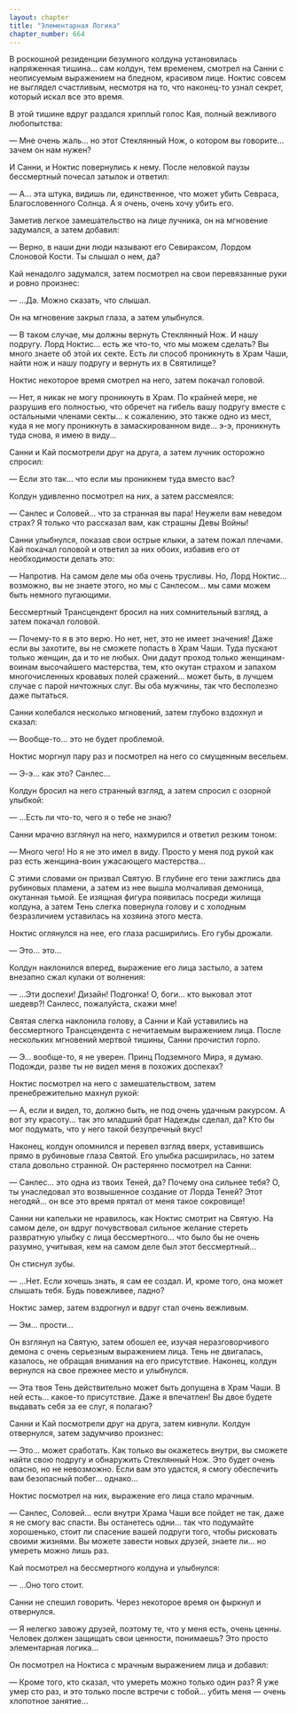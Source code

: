 ```yaml
---
layout: chapter
title: "Элементарная Логика"
chapter_number: 664
---
```


В роскошной резиденции безумного колдуна установилась напряженная тишина... сам колдун, тем временем, смотрел на Санни с неописуемым выражением на бледном, красивом лице. Ноктис совсем не выглядел счастливым, несмотря на то, что наконец-то узнал секрет, который искал все это время.

В этой тишине вдруг раздался хриплый голос Кая, полный вежливого любопытства:

— Мне очень жаль... но этот Стеклянный Нож, о котором вы говорите... зачем он нам нужен?

И Санни, и Ноктис повернулись к нему. После неловкой паузы бессмертный почесал затылок и ответил:

— А... эта штука, видишь ли, единственное, что может убить Севраса, Благословенного Солнца. А я очень, очень хочу убить его.

Заметив легкое замешательство на лице лучника, он на мгновение задумался, а затем добавил:

— Верно, в наши дни люди называют его Севираксом, Лордом Слоновой Кости. Ты слышал о нем, да?

Кай ненадолго задумался, затем посмотрел на свои перевязанные руки и ровно произнес:

— ...Да. Можно сказать, что слышал.

Он на мгновение закрыл глаза, а затем улыбнулся.

— В таком случае, мы должны вернуть Стеклянный Нож. И нашу подругу. Лорд Ноктис... есть же что-то, что мы можем сделать? Вы много знаете об этой их секте. Есть ли способ проникнуть в Храм Чаши, найти нож и нашу подругу и вернуть их в Святилище?

Ноктис некоторое время смотрел на него, затем покачал головой.

— Нет, я никак не могу проникнуть в Храм. По крайней мере, не разрушив его полностью, что обречет на гибель вашу подругу вместе с остальными членами секты... к сожалению, это также одно из мест, куда я не могу проникнуть в замаскированном виде... э-э, проникнуть туда снова, я имею в виду...

Санни и Кай посмотрели друг на друга, а затем лучник осторожно спросил:

— Если это так... что если мы проникнем туда вместо вас?

Колдун удивленно посмотрел на них, а затем рассмеялся:

— Санлес и Соловей... что за странная вы пара! Неужели вам неведом страх? Я только что рассказал вам, как страшны Девы Войны!

Санни улыбнулся, показав свои острые клыки, а затем пожал плечами. Кай покачал головой и ответил за них обоих, избавив его от необходимости делать это:

— Напротив. На самом деле мы оба очень трусливы. Но, Лорд Ноктис... возможно, вы не знаете этого, но мы с Санлесом... мы сами можем быть немного пугающими.

Бессмертный Трансцендент бросил на них сомнительный взгляд, а затем покачал головой.

— Почему-то я в это верю. Но нет, нет, это не имеет значения! Даже если вы захотите, вы не сможете попасть в Храм Чаши. Туда пускают только женщин, да и то не любых. Они дадут проход только женщинам-воинам высочайшего мастерства, тем, кто окутан страхом и запахом многочисленных кровавых полей сражений... может быть, в лучшем случае с парой ничтожных слуг. Вы оба мужчины, так что бесполезно даже пытаться.

Санни колебался несколько мгновений, затем глубоко вздохнул и сказал:

— Вообще-то... это не будет проблемой.

Ноктис моргнул пару раз и посмотрел на него со смущенным весельем.

— Э-э... как это? Санлес...

Колдун бросил на него странный взгляд, а затем спросил с озорной улыбкой:

— ...Есть ли что-то, чего я о тебе не знаю?

Санни мрачно взглянул на него, нахмурился и ответил резким тоном:

— Много чего! Но я не это имел в виду. Просто у меня под рукой как раз есть женщина-воин ужасающего мастерства...

С этими словами он призвал Святую. В глубине его тени зажглись два рубиновых пламени, а затем из нее вышла молчаливая демоница, окутанная тьмой. Ее изящная фигура появилась посреди жилища колдуна, а затем Тень слегка повернула голову и с холодным безразличием уставилась на хозяина этого места.

Ноктис оглянулся на нее, его глаза расширились. Его губы дрожали.

— Это... это...

Колдун наклонился вперед, выражение его лица застыло, а затем внезапно сжал кулаки от волнения:

— ...Эти доспехи! Дизайн! Подгонка! О, боги... кто выковал этот шедевр?! Санлесс, пожалуйста, скажи мне!

Святая слегка наклонила голову, а Санни и Кай уставились на бессмертного Трансцендента с нечитаемым выражением лица. После нескольких мгновений мертвой тишины, Санни прочистил горло.

— Э... вообще-то, я не уверен. Принц Подземного Мира, я думаю. Подожди, разве ты не видел меня в похожих доспехах?

Ноктис посмотрел на него с замешательством, затем пренебрежительно махнул рукой:

— А, если и видел, то, должно быть, не под очень удачным ракурсом. А вот эту красоту... так это младший брат Надежды сделал, да? Кто бы мог подумать, что у него такой безупречный вкус!

Наконец, колдун опомнился и перевел взгляд вверх, уставившись прямо в рубиновые глаза Святой. Его улыбка расширилась, но затем стала довольно странной. Он растерянно посмотрел на Санни:

— Санлес... это одна из твоих Теней, да? Почему она сильнее тебя? О, ты унаследовал это возвышенное создание от Лорда Теней? Этот негодяй... он все это время прятал от меня такое сокровище!

Санни ни капельки не нравилось, как Ноктис смотрит на Святую. На самом деле, он вдруг почувствовал сильное желание стереть развратную улыбку с лица бессмертного... что было бы не очень разумно, учитывая, кем на самом деле был этот бессмертный...

Он стиснул зубы.

— ...Нет. Если хочешь знать, я сам ее создал. И, кроме того, она может слышать тебя. Будь повежливее, ладно?

Ноктис замер, затем вздрогнул и вдруг стал очень вежливым.

— Эм... прости...

Он взглянул на Святую, затем обошел ее, изучая неразговорчивого демона с очень серьезным выражением лица. Тень не двигалась, казалось, не обращая внимания на его присутствие. Наконец, колдун вернулся на свое прежнее место и улыбнулся.

— Эта твоя Тень действительно может быть допущена в Храм Чаши. В ней есть... какое-то присутствие. Даже я впечатлен! Вы двое будете выдавать себя за ее слуг, я полагаю?

Санни и Кай посмотрели друг на друга, затем кивнули. Колдун отвернулся, затем задумчиво произнес:

— Это... может сработать. Как только вы окажетесь внутри, вы сможете найти свою подругу и обнаружить Стеклянный Нож. Это будет очень опасно, но не невозможно. Если вам это удастся, я смогу обеспечить вам безопасный побег... однако...

Ноктис посмотрел на них, выражение его лица стало мрачным.

— Санлес, Соловей... если внутри Храма Чаши все пойдет не так, даже я не смогу вас спасти. Вы останетесь одни... так что подумайте хорошенько, стоит ли спасение вашей подруги того, чтобы рисковать своими жизнями. Вы можете завести новых друзей, знаете ли... но умереть можно лишь раз.

Кай посмотрел на бессмертного колдуна и улыбнулся:

— ...Оно того стоит.

Санни не спешил говорить. Через некоторое время он фыркнул и отвернулся.

— Я нелегко завожу друзей, поэтому те, что у меня есть, очень ценны. Человек должен защищать свои ценности, понимаешь? Это просто элементарная логика...

Он посмотрел на Ноктиса с мрачным выражением лица и добавил:

— Кроме того, кто сказал, что умереть можно только один раз? Я уже умер сто раз, и это только после встречи с тобой... убить меня — очень хлопотное занятие...
